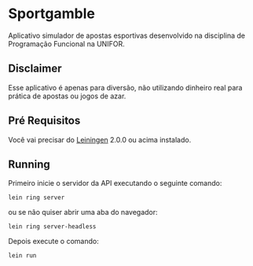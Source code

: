 # Sportgamble

Aplicativo simulador de apostas esportivas desenvolvido na disciplina de Programação Funcional na UNIFOR.  

## Disclaimer

Esse aplicativo é apenas para diversão, não utilizando dinheiro real para prática de apostas ou jogos de azar.

## Pré Requisitos

Você vai precisar do [Leiningen][] 2.0.0 ou acima instalado.

[leiningen]: https://github.com/technomancy/leiningen

## Running

Primeiro inicie o servidor da API executando o seguinte comando:

    lein ring server
ou se não quiser abrir uma aba do navegador:

    lein ring server-headless

Depois execute o comando:

    lein run